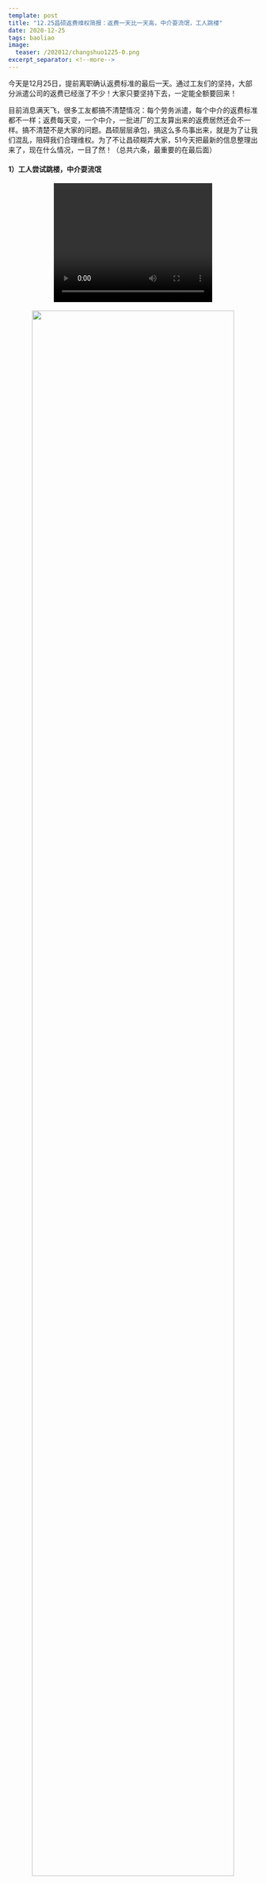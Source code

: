 ```yaml
---
template: post
title: "12.25昌硕返费维权简报：返费一天比一天高，中介耍流氓，工人跳楼"
date: 2020-12-25
tags: baoliao
image:
  teaser: /202012/changshuo1225-0.png
excerpt_separator: <!--more-->
---
```


今天是12月25日，提前离职确认返费标准的最后一天。通过工友们的坚持，大部分派遣公司的返费已经涨了不少！大家只要坚持下去，一定能全额要回来！

目前消息满天飞，很多工友都搞不清楚情况：每个劳务派遣，每个中介的返费标准都不一样；返费每天变，一个中介，一批进厂的工友算出来的返费居然还会不一样。搞不清楚不是大家的问题。昌硕层层承包，搞这么多鸟事出来，就是为了让我们混乱，阻碍我们合理维权。为了不让昌硕糊弄大家，51今天把最新的信息整理出来了，现在什么情况，一目了然！（总共六条，最重要的在最后面）


#### 1）工人尝试跳楼，中介耍流氓

<div style="text-align:center">
<video width="320" height="240" controls>
  <source src="/videos/changshuo1225-1.mp4" type="video/mp4">
哎呀！你的浏览器不支持视频播放。
</video>
</div><br>

<div style="text-align:center"><img src="/images/202012/changshuo1225-1.png" width="90%"></div>
<div style="text-align:center"><img src="/images/202012/changshuo1225-1-1.jpg" width="90%"></div>

网传视频显示有工人跳楼。目前不确定是昌硕还是世硕，还是两地都有。**如果有人了解详情请联系51爆料！（文末扫码加小编）**

<div style="text-align:center"><img src="/images/202012/changshuo1225-2.png" width="90%"></div>

也有工人被中介刁难，如果遇到类似情况，也同样欢迎向51爆料！



#### 2）返费一天比一天高！提早签的工友们吃亏了！

工友们经过几天跟昌硕和劳务派遣来回折腾，发现每天答应给的返费不一样。 *有一些人签了，发现第二天就涨了2000。*早早签了的就吃大亏了！咱们应该意识到，他们一批一批处理，就是想分化大家，欺骗一部分人先离开，退出维权的队伍。实际上，这个返费他们给得起，他们只是不想给（昌硕的年报显示昌硕去年给屁事没干的股东发了约26亿人民币），能多坑工人几百块钱，他们就耍尽手段去坑。但是工人这么多，昌硕惹不起，只要工友们坚持不放弃，返费一定能要回来。

<div style="text-align:center"><img src="/images/202012/changshuo1225-3.png" width="90%"></div><br>
<div style="text-align:center"><img src="/images/202012/changshuo1225-4.png" width="90%"></div>
<div style="text-align:center"><img src="/images/202012/changshuo1225-5.png" width="90%"></div>


#### 3）一个中介，一批进厂，算出来的反费不一样？

这几天去确认返费也有工友发现，明明是一个中介，一批进厂的，算出来的返费怎么就不一样了？51 怀疑这又是昌硕分化工人的手段。 **如果有哪位工友了解情况，请联系51爆料。**


#### 4）什么样的证据算数还有争议

目前，很多没有盖章返费单的工友都在发愁，怎么找证据证明中介承诺的返费标准呢？有一些工友是把返费单搞丢了，但大部分人没有是因为黑中介压根没有提供正式单据，早早就铺好了他们拖欠返费的路！ **但没有返费单的工友们不要沮丧，什么东西算合格的证据还有得争论。比如有中介说，进厂时的招聘告示也算数。而且，中介宣传的返费标准本来就是公开的，据工友的说法，中介的返费标准早就上报昌硕了。昌硕还说“要证据”有耍赖的嫌疑。**

<div style="text-align:center"><img src="/images/202012/changshuo1225-6.jpg" width="90%"></div>
<div style="text-align:center"><img src="/images/202012/changshuo1225-7.png" width="90%"></div>

那么，没有返费单，或者证据不被承认的工友怎么办呢？ **51建议大家先联系跟自己同批进厂的工友，看看其他人保留了什么返费标准的证据。即使没有正式盖章的单据，微信聊天、招聘启示等证据也要收集！**大家把证据合到一起，证据越多越好，一起去找厂方谈，坚持所有人得到同样的待遇。一批进厂本来就一个标准，如果30个人的聊天记录都可以证明返费标准是15000，昌硕没有任何原因再推脱，一批人都必须一起解决，否则纯粹是耍赖。

工友们也可以把返费标准的证据发给51（文末扫码加小编），51统一收集和曝光，供其他工友参考。

**提醒：发凭证请掩盖个人信息，包括姓名、身份证号码和电话。请说明你是哪个中介，哪个劳务派遣公司，哪一批进厂的。**


#### 5）昌硕昨天出新返费方案，按中介标准的90%计算

昨天，昌硕的各种群里开始广传这条消息：

<div style="text-align:center"><img src="/images/202012/changshuo1225-8.png" width="90%"></div>

同时，中介得到这个消息之后，态度就突然变了。昨天还在警告大家如果离职，后果自负，今天得知如果工人提前离职他们也能提前拿钱就反过来告诉工人如果不提前离职，后面出事不能怪他们。

<div style="text-align:center"><img src="/images/202012/changshuo1225-9.png" width="90%"></div>

今天的新政策提高了工友们的返费标准。这个方案看似是参考《保障农民工工资支付条例》的建筑行业多层承包工资保障措施设计的，等于昌硕需要为员工的返费负责，包括中介承诺的那部分。**大家要记得，这个新政策是大家斗争的成果！**

<div style="text-align:center"><img src="/images/202012/changshuo1225-10.png" width="90%"></div>

**但同时，工友们千万不要放松警惕。**首先，51去看了一遍昌硕的公众号，没有看到昌硕出相应的正式文件。

<div style="text-align:center"><img src="/images/202012/changshuo1225-11.png" width="90%"></div>

其次，为什么是90%而不是100%呢？昌硕不缺钱（去年税后净利润42亿人民币），干嘛无缘无故扣掉工人10%的返费？

最后，工友们也必须切记，昌硕是有专业法务团队的，放松警惕很可能会掉入另一个坑。 **昌硕可能在证据要求上给工友设各种障碍，也大可能会拒绝按照这个新方式处理已经签名接受低返费标准的工友。**昌硕现在是面上妥协，实际会把坑藏的更深。

<div style="text-align:center"><img src="/images/202012/changshuo1225-12.png" width="90%"></div>

工友们只需要记得一条道理：不要被昌硕的漂亮说法骗过去了，工友的返费一分不能少，90%也不行，所有人的都不能少， **不只是那些有盖章凭据的。**只要大家团结不放弃，返费一定能全额要回来！


#### 6）昆山世硕返费工加入维权！昌硕工友分头讨要返费！26号早上8:30聚集到昌硕5号门，大家别忘了！

昨天，一个25号早上8:30聚集到10号门的消息被误以为是昌硕的维权号召，导致很多工友迷惑，上海昌硕哪儿有10号门？实际上，这个通知是昆山世硕的工友们发出来的。

世硕的工友们也被少算了返费：12000元降到10000元了！昌硕还想骗大家过去那边，世硕也同样不给返费，还去干嘛！可见这不是真的为了给工友们加班，而是为了分化工人。（世硕还是当时扔证件侮辱工人的工厂，把工人当做狗，谁还愿意去？！）

<div style="text-align:center"><img src="/images/202012/changshuo1225-13.png" width="90%"></div>
<div style="text-align:center"><img src="/images/202012/changshuo1225-14.png" width="90%"><br>世硕的维权信息没有写明厂名转到昌硕群里，今天早上有昌硕工友在到处找十号门吗？</div>

因为世硕和昌硕的消息有重叠，有很多人搞不清楚昌硕25号到底有没有维权活动，到哪个门聚集。最后，25号早上，一批工友聚集到昌硕的5号门，一批工友到了九栋派遣员工综合服务处，消息混乱，导致两地聚集的人都不多。**请大家切记并通知身边的工友：大家商量出来的维权时间是12月26日早上8:30，昌硕5号门，大家不要搞混了！**

<div style="text-align:center">
<video width="320" height="240" controls>
  <source src="/videos/changshuo1225-3.mp4" type="video/mp4">
哎呀！你的浏览器不支持视频播放。
</video>
</div><br>

<div style="text-align:center">
<video width="320" height="240" controls>
  <source src="/videos/changshuo1225-4.mp4" type="video/mp4">
哎呀！你的浏览器不支持视频播放。
</video>
</div><br>

<div style="text-align:center"><img src="/images/202012/changshuo1225-15.jpg" width="90%"></div>

今天早上，五号门早上6:30已经到了大量井车，明天肯定也会有同样的现象。可见当地已经在准备帮助昌硕暴力维稳。但工友们不用害怕这些辅井。大家要的是自己的工资，干活拿钱，天经地义！工友们人多力量大，不需要怕这些狗腿子！工友们的返费一分不能少！

<div style="text-align:center"><img src="/images/202012/changshuo1225-16.jpg" width="90%"><br>工友们，咱们一起反抗马云主义！</div>




